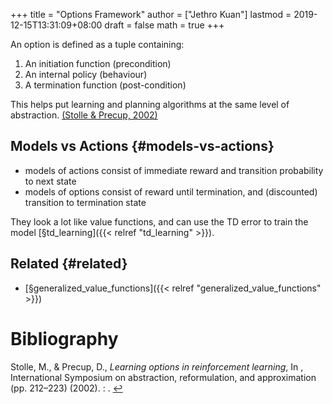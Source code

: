+++
title = "Options Framework"
author = ["Jethro Kuan"]
lastmod = 2019-12-15T13:31:09+08:00
draft = false
math = true
+++

An option is defined as a tuple containing:

1.  An initiation function (precondition)
2.  An internal policy (behaviour)
3.  A termination function (post-condition)

This helps put learning and planning algorithms at the same level of
abstraction. <a id="bfaaf890a52310df11783efa26352d6f" href="#stolle2002learning" title="Stolle \&amp; Precup, Learning options in reinforcement learning, 212--223, in in: {International Symposium on abstraction, reformulation, and approximation}, edited by (2002)">(Stolle \& Precup, 2002)</a>


## Models vs Actions {#models-vs-actions}

-   models of actions consist of immediate reward and transition
    probability to next state
-   models of options consist of reward until termination, and
    (discounted) transition to termination state

They look a lot like value functions, and can use the TD error to
train the model [§td\_learning]({{< relref "td_learning" >}}).


## Related {#related}

-   [§generalized\_value\_functions]({{< relref "generalized_value_functions" >}})

# Bibliography
<a id="stolle2002learning"></a>Stolle, M., & Precup, D., *Learning options in reinforcement learning*, In , International Symposium on abstraction, reformulation, and approximation (pp. 212–223) (2002). : . [↩](#bfaaf890a52310df11783efa26352d6f)
